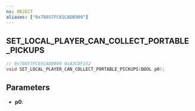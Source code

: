 ```yaml
---
ns: OBJECT
aliases: ["0x78857FC65CADB909"]
---
```

## SET_LOCAL_PLAYER_CAN_COLLECT_PORTABLE_PICKUPS

```c
// 0x78857FC65CADB909 0xA3CDF152
void SET_LOCAL_PLAYER_CAN_COLLECT_PORTABLE_PICKUPS(BOOL p0);
```

## Parameters
* **p0**: 

